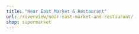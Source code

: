 ```yaml
---
title: "Near East Market & Restaurant"
url: /riverview/near-east-market-and-restaurant/
shop: supermarket
---
```

